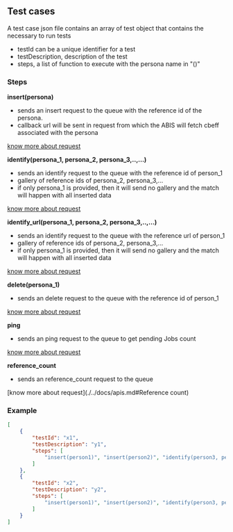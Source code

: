 ## Test cases

A test case json file contains an array of test object that contains the necessary to run tests

* testId can be a unique identifier for a test
* testDescription, description of the test
* steps, a list of function to execute with the persona name in "()"

### Steps

**insert(persona)**

* sends an insert request to the queue with the reference id of the persona. 
* callback url will be sent in request from which the ABIS will fetch cbeff associated with the persona

[know more about request](./../docs/apis.md#Insert)

**identify(persona_1, persona_2, persona_3,..,...)**

* sends an identify request to the queue with the reference id of person_1
* gallery of reference ids of persona_2, persona_3,...
* if only persona_1 is provided, then it will send no gallery and the match will happen with all inserted data

[know more about request](./../docs/apis.md#Identify)

**identify_url(persona_1, persona_2, persona_3,..,...)**

* sends an identify request to the queue with the reference url of person_1
* gallery of reference ids of persona_2, persona_3,...
* if only persona_1 is provided, then it will send no gallery and the match will happen with all inserted data

[know more about request](./../docs/apis.md#Identify)

**delete(persona_1)**

* sends an delete request to the queue with the reference id of person_1

[know more about request](./../docs/apis.md#Delete)

**ping**

* sends an ping request to the queue to get pending Jobs count

[know more about request](./../docs/apis.md#Ping)

**reference_count**

* sends an reference_count request to the queue

[know more about request](./../docs/apis.md#Reference count)

### Example

```json
[
    {
        "testId": "x1",
        "testDescription": "y1",
        "steps": [
            "insert(person1)", "insert(person2)", "identify(person3, person1, person2)"
        ]
    },
    {
        "testId": "x2",
        "testDescription": "y2",
        "steps": [
            "insert(person1)", "insert(person2)", "identify(person3, person1, person2)"
        ]
    }
]
```